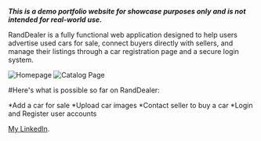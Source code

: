 ***This is a demo portfolio website for showcase purposes only and is not intended for real-world use.***

RandDealer is a fully functional web application designed to help users advertise used cars for sale, connect buyers directly with sellers, and manage their listings through a car registration page and a secure login system.

![Homepage](https://github.com/user-attachments/assets/d478b456-4a7c-405b-98b8-6161cfd31255) ![Catalog Page](https://github.com/user-attachments/assets/33431251-22aa-4c97-9270-5bd4313b975e)

#Here's what is possible so far on RandDealer:

*Add a car for sale
*Upload car images
*Contact seller to buy a car
*Login and Register user accounts


[My LinkedIn](https://www.linkedin.com/in/gean-s/).
